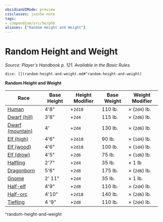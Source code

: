 ```yaml
---
obsidianUIMode: preview
cssclasses: json5e-note
tags:
- compendium/src/5e/phb
aliases: ["Random Height and Weight"]
---
```

# Random Height and Weight
*Source: Player's Handbook p. 121. Available in the Basic Rules.* 

`dice: [](random-height-and-weight.md#^random-height-and-weight)`

**Random Height and Weight**

| Race | Base Height | Height Modifier | Base Weight | Weight Modifier |
|------|-------------|-----------------|-------------|-----------------|
| [Human](human.md) | 4'8" | +`2d10` | 110 lb. | × (`2d4`) lb. |
| [Dwarf (hill)](dwarf-hill.md) | 3'8" | +`2d4` | 115 lb. | × (`2d6`) lb. |
| [Dwarf (mountain)](dwarf-mountain.md) | 4' | +`2d4` | 130 lb. | × (`2d6`) lb. |
| [Elf (high)](elf-high.md) | 4'6" | +`2d10` | 90 lb. | × (`1d4`) lb. |
| [Elf (wood)](elf-wood.md) | 4'6" | +`2d10` | 100 lb. | × (`1d4`) lb. |
| [Elf (drow)](elf-drow.md) | 4'5" | +`2d6` | 75 lb. | × (`1d6`) lb. |
| [Halfling](halfling.md) | 2'7" | +`2d4` | 35 lb. | × 1 lb |
| [Dragonborn](dragonborn.md) | 5'6" | +`2d8` | 175 lb. | × (`2d6`) lb. |
| [Gnome](gnome.md) | 2' 11" | +`2d4` | 35 lb. | × 1 lb. |
| [Half-elf](half-elf.md) | 4'9" | +`2d8` | 110 lb. | × (`2d4`) lb. |
| [Half-orc](half-orc.md) | 4'10" | +`2d10` | 140 lb. | × (`2d6`) lb. |
| [Tiefling](tiefling.md) | 4 '9" | +`2d8` | 110 lb. | × (`2d4`) lb. |
^random-height-and-weight
